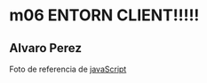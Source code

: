 # m06 ENTORN CLIENT!!!!!
## Alvaro Perez

Foto de referencia de [javaScript](https://cdn.computerhoy.com/sites/navi.axelspringer.es/public/media/image/2019/03/javascript.jpg
)
